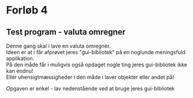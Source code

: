 # Forløb 4
## Test program - valuta omregner

Denne gang skal i lave en valuta omregner.   
Ideen er at i får afprøvet jeres "gui-bibliotek" på en noglunde meningsfuld applikation.      
På den måde får i muligvis også opdaget nogle ting jeres gui-bibliotek ikke kan endnu!    
Eller uhensigtmæssigheder i den måde i laver objekter eller andet på!

Opgaven er enkel - lav nedenstående ved at bruge jeres gui-bibliotek
